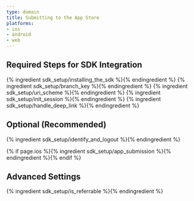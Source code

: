 ```yaml
---
type: domain
title: Submitting to the App Store
platforms:
- ios
- android
- web
---
```


## Required Steps for SDK Integration

{% ingredient sdk_setup/installing_the_sdk %}{% endingredient %}
{% ingredient sdk_setup/branch_key %}{% endingredient %}
{% ingredient sdk_setup/uri_scheme %}{% endingredient %}
{% ingredient sdk_setup/init_session %}{% endingredient %}
{% ingredient sdk_setup/handle_deep_link %}{% endingredient %}

## Optional (Recommended)

{% ingredient sdk_setup/identify_and_logout %}{% endingredient %}

{% if page.ios %}{% ingredient sdk_setup/app_submission %}{% endingredient %}{% endif %}

## Advanced Settings

{% ingredient sdk_setup/is_referrable %}{% endingredient %}


